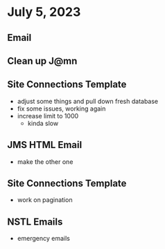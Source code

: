 # July 5, 2023

## Email

## Clean up J@mn

## Site Connections Template
- adjust some things and pull down fresh database
- fix some issues, working again
- increase limit to 1000
	- kinda slow

## JMS HTML Email
- make the other one

## Site Connections Template
- work on pagination

## NSTL Emails
- emergency emails